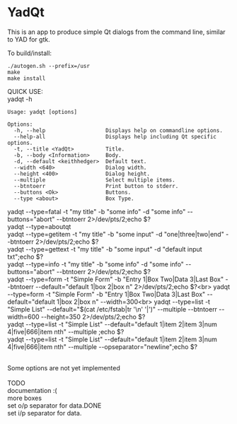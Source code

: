 # YadQt
This is an app to produce simple Qt dialogs from the command line, similar to YAD for gtk.<br>

To build/install:
````console
./autogen.sh --prefix=/usr
make
make install
````

QUICK USE:<br>
yadqt -h
```console
Usage: yadqt [options]

Options:
  -h, --help                   Displays help on commandline options.
  --help-all                   Displays help including Qt specific options.
  -t, --title <YadQt>          Title.
  -b, --body <Information>     Body.
  -d, --default <keithhedger>  Default text.
  --width <640>                Dialog width.
  --height <400>               Dialog height.
  --multiple                   Select multiple items.
  --btntoerr                   Print button to stderr.
  --buttons <Ok>               Buttons.
  --type <about>               Box Type.

````
yadqt --type=fatal -t "my title" -b "some info"  -d "some info" --buttons="abort" --btntoerr 2>/dev/pts/2;echo $?<br>
yadqt --type=aboutqt<br>
yadqt --type=getitem -t "my title" -b "some input"  -d "one|three|two|end" --btntoerr 2>/dev/pts/2;echo $?<br>
yadqt --type=gettext -t "my title" -b "some input"  -d "default input txt";echo $?<br>
yadqt --type=info -t "my title" -b "some info"  -d "some info" --buttons="abort" --btntoerr 2>/dev/pts/2;echo $?<br>
yadqt --type=form -t "Simple Form" -b "Entry 1|Box Two|Data 3|Last Box" --btntoerr --default="default 1|box 2|box n"  2>/dev/pts/2;echo $?<br>
yadqt --type=form -t "Simple Form" -b "Entry 1|Box Two|Data 3|Last Box"  --default="default 1|box 2|box n" --width=300<br>
yadqt --type=list -t "Simple List" --default="$(cat /etc/fstab|tr '\n' '|')" --multiple --btntoerr --width=600 --height=350 2>/dev/pts/2;echo $?<br>
yadqt --type=list -t "Simple List" --default="default 1|item 2|item 3|num 4|five|666|item nth" --multiple  ;echo $?<br>
yadqt --type=list -t "Simple List" --default="default 1|item 2|item 3|num 4|five|666|item nth" --multiple  --opseparator="newline";echo $?<br>

<br>
Some options are not yet implemented<br>
<br>
TODO<br>
documentation :(<br>
more boxes<br>
set o/p separator for data.DONE<br>
set i/p separator for data.<br>
